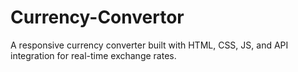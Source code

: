 # Currency-Convertor
A responsive currency converter built with HTML, CSS, JS, and API integration for real-time exchange rates.
